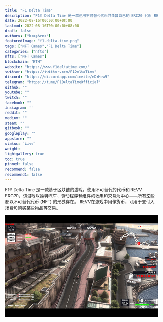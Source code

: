 ```yaml
---
title: "F1 Delta Time"
description: "F1® Delta Time 是一款使用不可替代代币并由其自己的 ERC20 代币 REVV 支持的游戏即赚钱区块链游戏。"
date: 2022-08-16T00:00:00+08:00
lastmod: 2022-08-16T00:00:00+08:00
draft: false
authors: ["boogArno"]
featuredImage: "f1-delta-time.png"
tags: ["NFT Games","F1 Delta Time"]
categories: ["nfts"]
nfts: ["NFT Games"]
blockchain: "ETH"
website: "https://www.f1deltatime.com/"
twitter: "https://twitter.com/F1DeltaTime"
discord: "https://discordapp.com/invite/eDrHew9"
telegram: "https://t.me/F1DeltaTimeOfficial"
github: ""
youtube: ""
twitch: ""
facebook: ""
instagram: ""
reddit: ""
medium: ""
steam: ""
gitbook: ""
googleplay: ""
appstore: ""
status: "Live"
weight: 
lightgallery: true
toc: true
pinned: false
recommend: false
recommend1: false
---
```

F1® Delta Time 是一款基于区块链的游戏，使用不可替代的代币和 REVV ERC20。该游戏以独特汽车、驱动程序和组件的收集和交易为中心——所有这些都以不可替代代币 (NFT) 的形式存在。 REVV在游戏中用作货币，可用于支付入场费和购买某些物品等交易。

![f1deltatime-dapp-games-ethereum-image1_d89c3a036837e7b070a297bebd770427](f1deltatime-dapp-games-ethereum-image1_d89c3a036837e7b070a297bebd770427.png)
